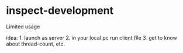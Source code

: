# inspect-development
Limited usage

idea:
    1. launch as server
    2. in your local pc run client file
    3. get to know about thread-count, etc.